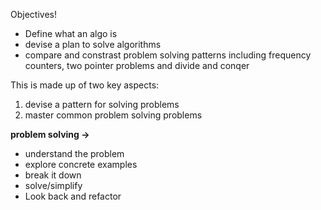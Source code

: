 Objectives!

- Define what an algo is
- devise a plan to solve algorithms
- compare and constrast problem solving patterns including frequency counters, two pointer problems and divide and conqer

This is made up of two key aspects:

1. devise a pattern for solving problems
2. master common problem solving problems

**problem solving ->**

- understand the problem
- explore concrete examples
- break it down
- solve/simplify
- Look back and refactor
